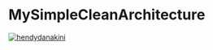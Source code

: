 # MySimpleCleanArchitecture
[![hendydanakini](https://circleci.com/gh/hendydanakini/MySimpleCleanArchitecture.svg?style=shield)](https://circleci.com/gh/hendydanakini/MySimpleCleanArchitecture)
